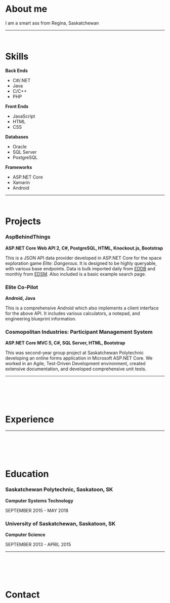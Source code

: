 <div class="heading" style="margin-top:65px;"></div>

# About me

I am a smart ass from Regina, Saskatchewan


***

<div class="heading" style="margin-top:65px;"></div>

# Skills
 
**Back Ends**
- C#/.NET
- Java
- C/C++
- PHP

**Front Ends**
- JavaScript
- HTML
- CSS

**Databases**
- Oracle
- SQL Server
- PostgreSQL

**Frameworks**
- ASP.NET Core
- Xamarin
- Android


***

<div class="heading" style="margin-top:65px;"></div>

# Projects
### AspBehindThings
**ASP.NET Core Web API 2, C#, PostgreSQL, HTML, Knockout.js, Bootstrap**

This is a JSON API data provider developed in ASP.NET Core for the space exploration game *Elite: Dangerous*. It is designed to be highly queryable, with various base endpoints. Data is bulk imported daily from [EDDB](https://eddb.io) and monthly from [EDSM](https://www.edsm.net). Also included is a basic example search page.

### Elite Co-Pilot
**Android, Java**

This is a comprehensive Android which also implements a client interface for the above API. It includes various calculators, a notepad, and engineering blueprint information.

### Cosmopolitan Industries: Participant Management System
**ASP.NET Core MVC 5, C#, SQL Server, HTML, Bootstrap**

This was second-year group project at Saskatchewan Polytechnic developing an online forms application in Microsoft ASP.NET Core. We worked in an Agile, Test-Driven Development environment, created extensive documentation, and developed comprehensive unit tests.

***

<div class="heading" style="padding-top:65px;"></div>

# Experience


***

<div class="heading" style="padding-top:65px;"></div>

# Education
### Saskatchewan Polytechnic, Saskatoon, SK
**Computer Systems Technology**

SEPTEMBER 2015 - MAY 2018
### University of Saskatchewan, Saskatoon, SK
**Computer Science**

SEPTEMBER 2013 - APRIL 2015


***

<div class="heading" style="padding-top:65px;"></div>

# Contact
